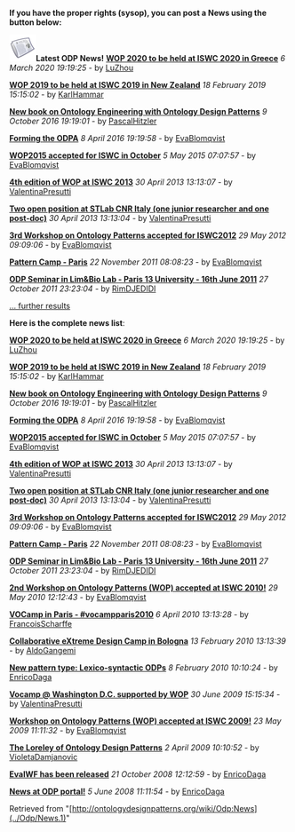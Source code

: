 __If you have the proper rights (sysop), you can post a News using the button below:__





[![](../images/thumb/0/07/News.png/48px-News.png)](../Image/News.png "News.png")__Latest ODP News!__
 __[WOP 2020 to be held at ISWC 2020 in Greece](../Odp/News/19 "http://ontologydesignpatterns.org/wiki/Odp:News/19")__
_6 March 2020 19:19:25_ - by [LuZhou](../User/LuZhou "User:LuZhou")



 __[WOP 2019 to be held at ISWC 2019 in New Zealand](../Odp/News/18 "http://ontologydesignpatterns.org/wiki/Odp:News/18")__
_18 February 2019 15:15:02_ - by [KarlHammar](../User/KarlHammar "User:KarlHammar")



 __[New book on Ontology Engineering with Ontology Design Patterns](../Odp/News/17 "http://ontologydesignpatterns.org/wiki/Odp:News/17")__
_9 October 2016 19:19:01_ - by [PascalHitzler](../User/PascalHitzler "User:PascalHitzler")



 __[Forming the ODPA](../Odp/News/16 "http://ontologydesignpatterns.org/wiki/Odp:News/16")__
_8 April 2016 19:19:58_ - by [EvaBlomqvist](../User/EvaBlomqvist "User:EvaBlomqvist")



 __[WOP2015 accepted for ISWC in October](../Odp/News/15 "http://ontologydesignpatterns.org/wiki/Odp:News/15")__
_5 May 2015 07:07:57_ - by [EvaBlomqvist](../User/EvaBlomqvist "User:EvaBlomqvist")



 __[4th edition of WOP at ISWC 2013](../Odp/News/14 "http://ontologydesignpatterns.org/wiki/Odp:News/14")__
_30 April 2013 13:13:07_ - by [ValentinaPresutti](../User/ValentinaPresutti "User:ValentinaPresutti")



 __[Two open position at STLab CNR Italy (one junior researcher and one post-doc)](../Odp/News/13 "http://ontologydesignpatterns.org/wiki/Odp:News/13")__
_30 April 2013 13:13:04_ - by [ValentinaPresutti](../User/ValentinaPresutti "User:ValentinaPresutti")



 __[3rd Workshop on Ontology Patterns accepted for ISWC2012](../Odp/News/12 "http://ontologydesignpatterns.org/wiki/Odp:News/12")__
_29 May 2012 09:09:06_ - by [EvaBlomqvist](../User/EvaBlomqvist "User:EvaBlomqvist")



 __[Pattern Camp - Paris](../Odp/News/11 "http://ontologydesignpatterns.org/wiki/Odp:News/11")__
_22 November 2011 08:08:23_ - by [EvaBlomqvist](../User/EvaBlomqvist "User:EvaBlomqvist")



 __[ODP Seminar in Lim&Bio Lab - Paris 13 University - 16th June 2011](../Odp/News/10 "http://ontologydesignpatterns.org/wiki/Odp:News/10")__
_27 October 2011 23:23:04_ - by [RimDJEDIDI](../User/RimDJEDIDI "User:RimDJEDIDI")



 [… further results](http://ontologydesignpatterns.org/wiki/Special:Ask/-5B-5BCategory:ODPNews-5D-5D/-3FTitle/-3FCreationDate/-3FSubmittedBy/sort%3DCreationDate/order%3DDESC/format%3Dtemplate/template%3DNews-20row/link%3Dnone "Special:Ask/-5B-5BCategory:ODPNews-5D-5D/-3FTitle/-3FCreationDate/-3FSubmittedBy/sort=CreationDate/order=DESC/format=template/template=News-20row/link=none")

__Here is the complete news list__:



 __[WOP 2020 to be held at ISWC 2020 in Greece](../Odp/News/19 "http://ontologydesignpatterns.org/wiki/Odp:News/19")__
_6 March 2020 19:19:25_ - by [LuZhou](../User/LuZhou "User:LuZhou")



 __[WOP 2019 to be held at ISWC 2019 in New Zealand](../Odp/News/18 "http://ontologydesignpatterns.org/wiki/Odp:News/18")__
_18 February 2019 15:15:02_ - by [KarlHammar](../User/KarlHammar "User:KarlHammar")



 __[New book on Ontology Engineering with Ontology Design Patterns](../Odp/News/17 "http://ontologydesignpatterns.org/wiki/Odp:News/17")__
_9 October 2016 19:19:01_ - by [PascalHitzler](../User/PascalHitzler "User:PascalHitzler")



 __[Forming the ODPA](../Odp/News/16 "http://ontologydesignpatterns.org/wiki/Odp:News/16")__
_8 April 2016 19:19:58_ - by [EvaBlomqvist](../User/EvaBlomqvist "User:EvaBlomqvist")



 __[WOP2015 accepted for ISWC in October](../Odp/News/15 "http://ontologydesignpatterns.org/wiki/Odp:News/15")__
_5 May 2015 07:07:57_ - by [EvaBlomqvist](../User/EvaBlomqvist "User:EvaBlomqvist")



 __[4th edition of WOP at ISWC 2013](../Odp/News/14 "http://ontologydesignpatterns.org/wiki/Odp:News/14")__
_30 April 2013 13:13:07_ - by [ValentinaPresutti](../User/ValentinaPresutti "User:ValentinaPresutti")



 __[Two open position at STLab CNR Italy (one junior researcher and one post-doc)](../Odp/News/13 "http://ontologydesignpatterns.org/wiki/Odp:News/13")__
_30 April 2013 13:13:04_ - by [ValentinaPresutti](../User/ValentinaPresutti "User:ValentinaPresutti")



 __[3rd Workshop on Ontology Patterns accepted for ISWC2012](../Odp/News/12 "http://ontologydesignpatterns.org/wiki/Odp:News/12")__
_29 May 2012 09:09:06_ - by [EvaBlomqvist](../User/EvaBlomqvist "User:EvaBlomqvist")



 __[Pattern Camp - Paris](../Odp/News/11 "http://ontologydesignpatterns.org/wiki/Odp:News/11")__
_22 November 2011 08:08:23_ - by [EvaBlomqvist](../User/EvaBlomqvist "User:EvaBlomqvist")



 __[ODP Seminar in Lim&Bio Lab - Paris 13 University - 16th June 2011](../Odp/News/10 "http://ontologydesignpatterns.org/wiki/Odp:News/10")__
_27 October 2011 23:23:04_ - by [RimDJEDIDI](../User/RimDJEDIDI "User:RimDJEDIDI")



 __[2nd Workshop on Ontology Patterns (WOP) accepted at ISWC 2010!](../Odp/News/9 "http://ontologydesignpatterns.org/wiki/Odp:News/9")__
_29 May 2010 12:12:43_ - by [EvaBlomqvist](../User/EvaBlomqvist "User:EvaBlomqvist")



 __[VOCamp in Paris - #vocampparis2010](../Odp/News/8 "http://ontologydesignpatterns.org/wiki/Odp:News/8")__
_6 April 2010 13:13:28_ - by [FrancoisScharffe](../User/FrancoisScharffe "User:FrancoisScharffe")



 __[Collaborative eXtreme Design Camp in Bologna](../Odp/News/7 "http://ontologydesignpatterns.org/wiki/Odp:News/7")__
_13 February 2010 13:13:39_ - by [AldoGangemi](../User/AldoGangemi "User:AldoGangemi")



 __[New pattern type: Lexico-syntactic ODPs](../Odp/News/6 "http://ontologydesignpatterns.org/wiki/Odp:News/6")__
_8 February 2010 10:10:24_ - by [EnricoDaga](../User/EnricoDaga "User:EnricoDaga")



 __[Vocamp @ Washington D.C. supported by WOP](../Odp/News/5 "http://ontologydesignpatterns.org/wiki/Odp:News/5")__
_30 June 2009 15:15:34_ - by [ValentinaPresutti](../User/ValentinaPresutti "User:ValentinaPresutti")



 __[Workshop on Ontology Patterns (WOP) accepted at ISWC 2009!](../Odp/News/4 "http://ontologydesignpatterns.org/wiki/Odp:News/4")__
_23 May 2009 11:11:32_ - by [EvaBlomqvist](../User/EvaBlomqvist "User:EvaBlomqvist")



 __[The Loreley of Ontology Design Patterns](../Odp/News/3 "http://ontologydesignpatterns.org/wiki/Odp:News/3")__
_2 April 2009 10:10:52_ - by [VioletaDamjanovic](../User/VioletaDamjanovic "User:VioletaDamjanovic")



 __[EvalWF has been released](../Odp/News/2 "http://ontologydesignpatterns.org/wiki/Odp:News/2")__
_21 October 2008 12:12:59_ - by [EnricoDaga](../User/EnricoDaga "User:EnricoDaga")



 __[News at ODP portal!](../Odp/News/1 "http://ontologydesignpatterns.org/wiki/Odp:News/1")__
_5 June 2008 11:11:54_ - by [EnricoDaga](../User/EnricoDaga "User:EnricoDaga")






Retrieved from "[http://ontologydesignpatterns.org/wiki/Odp:News](../Odp/News.1)"